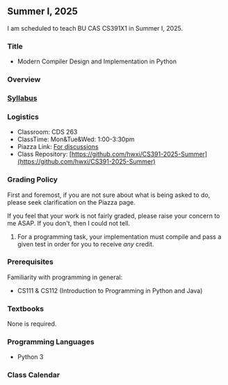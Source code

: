 ## Summer I, 2025

I am scheduled to teach BU CAS CS391X1 in Summer I, 2025.

### Title

* Modern Compiler Design and Implementation in Python

### Overview

### [Syllabus](./admin/syllabus.pdf)

### Logistics

* Classroom: CDS 263
* ClassTime: Mon&Tue&Wed: 1:00-3:30pm
* Piazza Link: [For discussions](https://piazza.com/bu/summer2025/bucascs391x1/home)
* Class Repository: [https://github.com/hwxi/CS391-2025-Summer](https://github.com/hwxi/CS391-2025-Summer)

### Grading Policy

First and foremost, if you are not sure about what is being asked
to do, please seek clarification on the Piazza page.

If you feel that your work is not fairly graded, please raise your
concern to me ASAP. If you don't, then I could not tell.

1. For a programming task, your implementation must compile and pass a
given test in order for you to receive *any* credit.

### Prerequisites

Familiarity with programming in general:

* CS111 & CS112 (Introduction to Programming in Python and Java)

### Textbooks

None is required.

### Programming Languages

* Python 3

### Class Calendar
